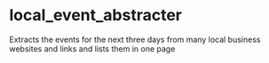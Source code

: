 # local_event_abstracter
Extracts the events for the next three days from many local business websites and links and lists them in one page
